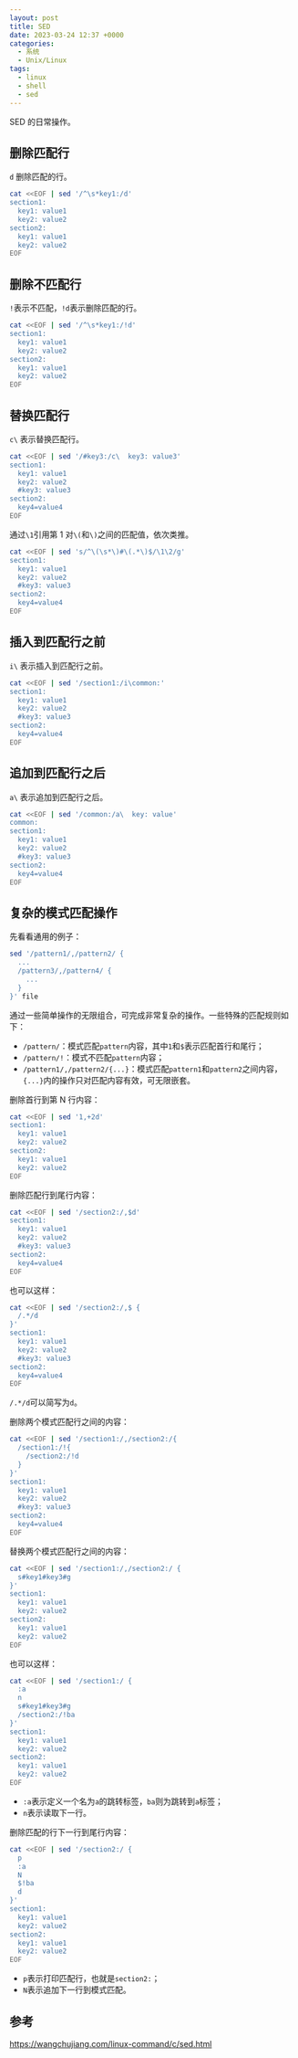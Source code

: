 ```yaml
---
layout: post
title: SED
date: 2023-03-24 12:37 +0000
categories:
  - 系统
  - Unix/Linux
tags:
  - linux
  - shell
  - sed
---
```


SED 的日常操作。

## 删除匹配行

`d` 删除匹配的行。

```bash
cat <<EOF | sed '/^\s*key1:/d'
section1:
  key1: value1
  key2: value2
section2:
  key1: value1
  key2: value2
EOF
```

## 删除不匹配行

`!`表示不匹配，`!d`表示删除匹配的行。

```bash
cat <<EOF | sed '/^\s*key1:/!d'
section1:
  key1: value1
  key2: value2
section2:
  key1: value1
  key2: value2
EOF
```

## 替换匹配行

`c\` 表示替换匹配行。

```bash
cat <<EOF | sed '/#key3:/c\  key3: value3'
section1:
  key1: value1
  key2: value2
  #key3: value3
section2:
  key4=value4
EOF
```

通过`\1`引用第 1 对`\(`和`\)`之间的匹配值，依次类推。

```bash
cat <<EOF | sed 's/^\(\s*\)#\(.*\)$/\1\2/g'
section1:
  key1: value1
  key2: value2
  #key3: value3
section2:
  key4=value4
EOF
```

## 插入到匹配行之前

`i\` 表示插入到匹配行之前。

```bash
cat <<EOF | sed '/section1:/i\common:'
section1:
  key1: value1
  key2: value2
  #key3: value3
section2:
  key4=value4
EOF
```

## 追加到匹配行之后

`a\` 表示追加到匹配行之后。

```bash
cat <<EOF | sed '/common:/a\  key: value'
common:
section1:
  key1: value1
  key2: value2
  #key3: value3
section2:
  key4=value4
EOF
```

## 复杂的模式匹配操作

先看看通用的例子：

```bash
sed '/pattern1/,/pattern2/ {
  ...
  /pattern3/,/pattern4/ {
    ...
  }
}' file
```

通过一些简单操作的无限组合，可完成非常复杂的操作。一些特殊的匹配规则如下：

- `/pattern/`：模式匹配`pattern`内容，其中`1`和`$`表示匹配首行和尾行；
- `/pattern/!`：模式不匹配`pattern`内容；
- `/pattern1/,/pattern2/{...}`：模式匹配`pattern1`和`pattern2`之间内容，`{...}`内的操作只对匹配内容有效，可无限嵌套。

删除首行到第 N 行内容：

```bash
cat <<EOF | sed '1,+2d'
section1:
  key1: value1
  key2: value2
section2:
  key1: value1
  key2: value2
EOF
```

删除匹配行到尾行内容：

```bash
cat <<EOF | sed '/section2:/,$d'
section1:
  key1: value1
  key2: value2
  #key3: value3
section2:
  key4=value4
EOF
```

也可以这样：

```bash
cat <<EOF | sed '/section2:/,$ {
  /.*/d
}'
section1:
  key1: value1
  key2: value2
  #key3: value3
section2:
  key4=value4
EOF
```

`/.*/d`可以简写为`d`。

删除两个模式匹配行之间的内容：

```bash
cat <<EOF | sed '/section1:/,/section2:/{
  /section1:/!{
    /section2:/!d
  }
}'
section1:
  key1: value1
  key2: value2
  #key3: value3
section2:
  key4=value4
EOF
```

替换两个模式匹配行之间的内容：

```bash
cat <<EOF | sed '/section1:/,/section2:/ {
  s#key1#key3#g
}'
section1:
  key1: value1
  key2: value2
section2:
  key1: value1
  key2: value2
EOF
```

也可以这样：

```bash
cat <<EOF | sed '/section1:/ {
  :a
  n
  s#key1#key3#g
  /section2:/!ba
}'
section1:
  key1: value1
  key2: value2
section2:
  key1: value1
  key2: value2
EOF
```

- `:a`表示定义一个名为`a`的跳转标签，`ba`则为跳转到`a`标签；
- `n`表示读取下一行。

删除匹配的行下一行到尾行内容：

```bash
cat <<EOF | sed '/section2:/ {
  p
  :a
  N
  $!ba
  d
}'
section1:
  key1: value1
  key2: value2
section2:
  key1: value1
  key2: value2
EOF
```

- `p`表示打印匹配行，也就是`section2:`；
- `N`表示追加下一行到模式匹配。

## 参考

<https://wangchujiang.com/linux-command/c/sed.html>
